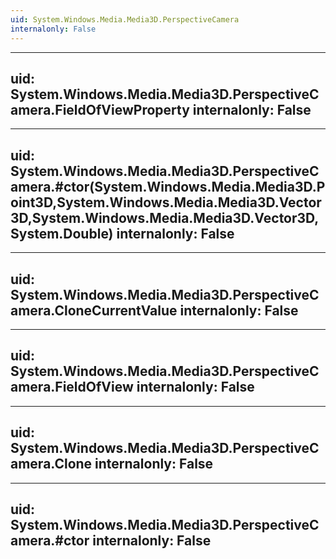 ```yaml
---
uid: System.Windows.Media.Media3D.PerspectiveCamera
internalonly: False
---
```


---
uid: System.Windows.Media.Media3D.PerspectiveCamera.FieldOfViewProperty
internalonly: False
---

---
uid: System.Windows.Media.Media3D.PerspectiveCamera.#ctor(System.Windows.Media.Media3D.Point3D,System.Windows.Media.Media3D.Vector3D,System.Windows.Media.Media3D.Vector3D,System.Double)
internalonly: False
---

---
uid: System.Windows.Media.Media3D.PerspectiveCamera.CloneCurrentValue
internalonly: False
---

---
uid: System.Windows.Media.Media3D.PerspectiveCamera.FieldOfView
internalonly: False
---

---
uid: System.Windows.Media.Media3D.PerspectiveCamera.Clone
internalonly: False
---

---
uid: System.Windows.Media.Media3D.PerspectiveCamera.#ctor
internalonly: False
---
